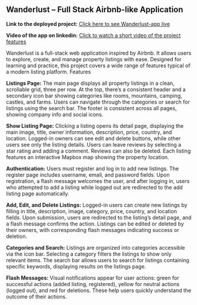## Wanderlust – Full Stack Airbnb-like Application

**Link to the deployed project:** [Click here to see Wanderlust-app live](https://wanderlust-app-ixhk.onrender.com/listings)

**Video of the app on linkedin:** [Click to watch a short video of the project features](https://www.linkedin.com/posts/khalid-agha-7944a91b2_fullstack-webdevelopment-softwareengineering-activity-7388517076254138368-QNSe?utm_source=share&utm_medium=member_desktop&rcm=ACoAADGM-yABTJqfrShoasXU4af-x557hq8qip0)

Wanderlust is a full-stack web application inspired by Airbnb. It allows users to explore, create, and manage property listings with ease. Designed for learning and practice, this project covers a wide range of features typical of a modern listing platform.
Features

**Listings Page:** The main page displays all property listings in a clean, scrollable grid, three per row. At the top, there’s a consistent header and a secondary icon bar showing categories like rooms, mountains, camping, castles, and farms. Users can navigate through the categories or search for listings using the search bar. The footer is consistent across all pages, showing company info and social icons.

**Show Listing Page:** Clicking a listing opens its detail page, displaying the main image, title, owner information, description, price, country, and location. Logged-in owners can see edit and delete buttons, while other users see only the listing details. Users can leave reviews by selecting a star rating and adding a comment. Reviews can also be deleted. Each listing features an interactive Mapbox map showing the property location.

**Authentication:** Users must register and log in to add new listings. The register page includes username, email, and password fields. Upon registration, a flash message welcomes the user, and after logging in, users who attempted to add a listing while logged out are redirected to the add listing page automatically.

**Add, Edit, and Delete Listings:** Logged-in users can create new listings by filling in title, description, image, category, price, country, and location fields. Upon submission, users are redirected to the listing’s detail page, and a flash message confirms the action. Listings can be edited or deleted by their owners, with corresponding flash messages indicating success or deletion.

**Categories and Search:** Listings are organized into categories accessible via the icon bar. Selecting a category filters the listings to show only relevant items. The search bar allows users to search for listings containing specific keywords, displaying results on the listings page.

**Flash Messages:** Visual notifications appear for user actions: green for successful actions (added listing, registered), yellow for neutral actions (logged out), and red for deletions. These help users quickly understand the outcome of their actions.
